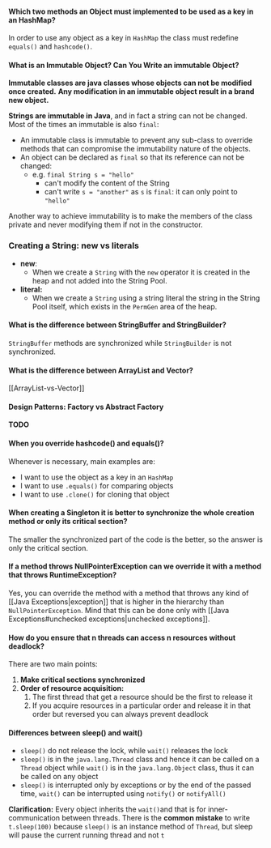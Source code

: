 #### Which two methods an Object must implemented to be used as a key in an HashMap?
In order to use any object as a key in `HashMap` the class must redefine `equals()` and `hashcode()`. 
#### What is an Immutable Object? Can You Write an immutable Object?
**Immutable classes are java classes whose objects can not be modified once created.** 
**Any modification in an immutable object result in a brand new object.** 
   
**Strings are immutable in Java**, and in fact a string can not be changed. 
Most of the times an immutable is also `final`: 
- An immutable class is immutable to prevent any sub-class to override methods that can compromise the immutability nature of the objects. 
- An object can be declared as `final` so that its reference can not be changed: 
	- e.g. `final String s = "hello"` 
		- can't modify the content of the String 
		- can't write `s = "another"` as `s` is `final`: it can only point to `"hello"`

Another way to achieve immutability is to make the members of the class private and never modifying them if not in the constructor. 
### Creating a String: new vs literals
- **new**: 
	- When we create a `String` with the `new` operator it is created in the heap and not added into the String Pool.
- **literal:**
	- When we create a `String` using a string literal the string in the String Pool itself, which exists in the `PermGen` area of the heap. 
#### What is the difference between StringBuffer and StringBuilder?
`StringBuffer` methods are synchronized while `StringBuilder` is not synchronized.  
#### What is the difference between ArrayList and Vector? 
[[ArrayList-vs-Vector]]
#### Design Patterns: Factory vs Abstract Factory
**TODO**
#### When you override hashcode() and equals()? 
Whenever is necessary, main examples are: 
- I want to use the object as a key in an `HashMap`
- I want to use  `.equals()` for comparing objects
- I want to use `.clone()` for cloning that object

#### When creating a Singleton it is better to synchronize the whole creation method or only its critical section? 
The smaller the synchronized part of the code is the better, so the answer is only the critical section.
#### If a method throws NullPointerException can we override it with a method that throws RuntimeException?
Yes, you can override the method with a method that throws any kind of [[Java Exceptions|exception]] that is higher in the hierarchy than `NullPointerException`. 
Mind that this can be done only with [[Java Exceptions#unchecked exceptions|unchecked exceptions]].
#### How do you ensure that n threads can access n resources without deadlock?
There are two main points: 
  1) **Make critical sections synchronized**
  2) **Order of resource acquisition:** 
	  1) The first thread that get a resource should be the first to release it
	  2) If you acquire resources in a particular order and release it in that order but reversed you can always prevent deadlock 

#### Differences between sleep() and wait()
- `sleep()` do not release the lock, while `wait()` releases the lock
- `sleep()` is in the `java.lang.Thread` class and hence it can be called on a `Thread` object while `wait()` is in the `java.lang.Object` class, thus it can be called on any object
- `sleep()` is interrupted only by exceptions or by the end of the passed time,  `wait()` can be interrupted using `notify()` or `notifyAll()`

**Clarification:**
Every object inherits the `wait()`and that is for inner-communication between threads. There is the **common mistake** to write `t.sleep(100)` because `sleep()` is an instance method of `Thread`, but sleep will pause the current running thread and not `t`
